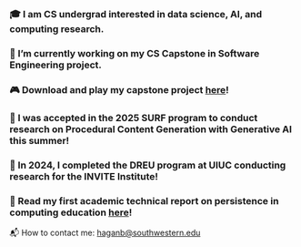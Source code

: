### 🎓 I am CS undergrad interested in data science, AI, and computing research.
### 🔭 I’m currently working on my CS Capstone in Software Engineering project.
### 🎮 Download and play my capstone project [here](https://su-capstone.itch.io/evergrove)!
### 🧠 I was accepted in the 2025 SURF program to conduct research on Procedural Content Generation with Generative AI this summer!
### 🐍 In 2024, I completed the DREU program at UIUC conducting research for the INVITE Institute!
### 🐼 Read my first academic technical report on persistence in computing education [here](https://besshagan.github.io/files/finalreport.pdf)!

:mailbox_with_mail: How to contact me: haganb@southwestern.edu

<!--
**besshagan/besshagan** is a ✨ _special_ ✨ repository because its `README.md` (this file) appears on your GitHub profile.
Here are some ideas to get you started:
- 🔭 I’m currently working on ...
- 🌱 I’m currently learning ...
- 👯 I’m looking to collaborate on ...
- 🤔 I’m looking for help with ...
- 💬 Ask me about ...
- 📫 How to reach me: ...
- 😄 Pronouns: ...
- ⚡ Fun fact: ...
-->
